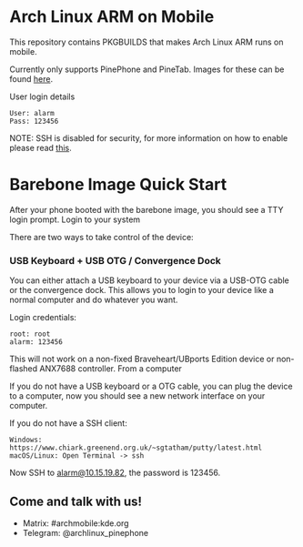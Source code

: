 # Arch Linux ARM on Mobile

This repository contains PKGBUILDS that makes Arch Linux ARM runs on mobile.

Currently only supports PinePhone and PineTab. Images for these can be found [here](https://github.com/dreemurrs-embedded/Pine64-Arch/releases).

User login details

    User: alarm
    Pass: 123456

NOTE: SSH is disabled for security, for more information on how to enable please read [this](https://github.com/dreemurrs-embedded/Pine64-Arch/wiki/SSH).


# Barebone Image Quick Start

After your phone booted with the barebone image, you should see a TTY login prompt.
Login to your system

There are two ways to take control of the device:
### USB Keyboard + USB OTG / Convergence Dock

You can either attach a USB keyboard to your device via a USB-OTG cable or the convergence dock. This allows you to login to your device like a normal computer and do whatever you want.

Login credentials:

    root: root
    alarm: 123456

This will not work on a non-fixed Braveheart/UBports Edition device or non-flashed ANX7688 controller.
From a computer

If you do not have a USB keyboard or a OTG cable, you can plug the device to a computer, now you should see a new network interface on your computer.

If you do not have a SSH client:

    Windows: https://www.chiark.greenend.org.uk/~sgtatham/putty/latest.html
    macOS/Linux: Open Terminal -> ssh

Now SSH to alarm@10.15.19.82, the password is 123456.

## Come and talk with us!
 * Matrix: #archmobile:kde.org
 * Telegram: @archlinux_pinephone
